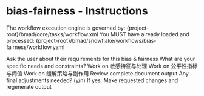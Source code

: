 # bias-fairness - Instructions

<critical>The workflow execution engine is governed by: {project-root}/bmad/core/tasks/workflow.xml</critical>
<critical>You MUST have already loaded and processed: {project-root}/bmad/snowflake/workflows/bias-fairness/workflow.yaml</critical>

<workflow>

<step n="1" goal="Understand Requirements">
<action>Ask the user about their requirements for this bias & fairness</action>
<ask>What are your specific needs and constraints?</ask>
</step>

<step n="2" goal="敏感特征与处理">
<action>Work on 敏感特征与处理</action>
<template-output section="sensitive"/>
</step>

<step n="3" goal="公平性指标与阈值">
<action>Work on 公平性指标与阈值</action>
<template-output section="metrics"/>
</step>

<step n="4" goal="缓解策略与副作用">
<action>Work on 缓解策略与副作用</action>
<template-output section="mitigations"/>
</step>

<step n="5" goal="Review and Finalize">
<action>Review complete document output</action>
<ask>Any final adjustments needed? (y/n)</ask>
<check>If yes:</check>
  <action>Make requested changes and regenerate output</action>
</step>

</workflow>
